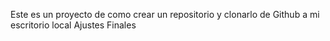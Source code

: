 Este es un proyecto de como crear un repositorio y clonarlo de Github a mi escritorio local
Ajustes Finales
